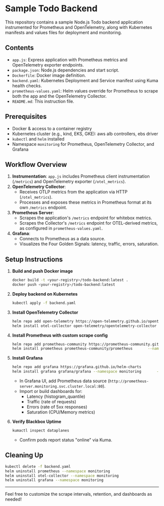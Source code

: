# Sample Todo Backend

This repository contains a sample Node.js Todo backend application instrumented for Prometheus and OpenTelemetry, along with Kubernetes manifests and values files for deployment and monitoring.

## Contents

- `app.js`: Express application with Prometheus metrics and OpenTelemetry exporter endpoints.
- `package.json`: Node.js dependencies and start script.
- `Dockerfile`: Docker image definition.
- `backend.yaml`: Kubernetes Deployment and Service manifest using Kuma health checks.
- `prometheus-values.yaml`: Helm values override for Prometheus to scrape both the app and the OpenTelemetry Collector.
- `README.md`: This instruction file.

## Prerequisites

- Docker & access to a container registry
- Kubernetes cluster (e.g., kind, EKS, GKE): aws alb controllers, ebs driver
- `kubectl` and `helm` installed
- Namespace `monitoring` for Prometheus, OpenTelemetry Collector, and Grafana

## Workflow Overview

1. **Instrumentation**: `app.js` includes Prometheus client instrumentation (`/metrics`) and OpenTelemetry exporter (`/otel_metrics`).
2. **OpenTelemetry Collector**:
   - Receives OTLP metrics from the application via HTTP (`/otel_metrics`).
   - Processes and exposes these metrics in Prometheus format at its own `/metrics` endpoint.
3. **Prometheus Server**:
   - Scrapes the application's `/metrics` endpoint for whitebox metrics.
   - Scrapes the Collector's `/metrics` endpoint for OTEL-derived metrics, as configured in `prometheus-values.yaml`.
4. **Grafana**:
   - Connects to Prometheus as a data source.
   - Visualizes the Four Golden Signals: latency, traffic, errors, saturation.


## Setup Instructions

1. **Build and push Docker image**  
    ```bash
    docker build -t <your-registry>/todo-backend:latest .
    docker push <your-registry>/todo-backend:latest
    ```

2. **Deploy backend on Kubernetes**  
    ```bash
    kubectl apply -f backend.yaml
    ```

3. **Install OpenTelemetry Collector**  
    ```bash
    helm repo add open-telemetry https://open-telemetry.github.io/opentelemetry-helm-charts
    helm install otel-collector open-telemetry/opentelemetry-collector       --namespace monitoring       --set service.pipelines.metrics.receivers.otlp.protocols.http.endpoint="0.0.0.0:4318"       --set service.pipelines.metrics.exporters.prometheus.endpoint="/metrics"
    ```

4. **Install Prometheus with custom scrape config**  
    ```bash
    helm repo add prometheus-community https://prometheus-community.github.io/helm-charts
    helm install prometheus prometheus-community/prometheus       --namespace monitoring       -f prometheus-values.yaml
    ```

5. **Install Grafana**  
    ```bash
    helm repo add grafana https://grafana.github.io/helm-charts
    helm install grafana grafana/grafana --namespace monitoring       --set adminPassword='StrongPass123'
    ```
    - In Grafana UI, add Prometheus data source (`http://prometheus-server.monitoring.svc.cluster.local:80`).
    - Import or build dashboards for:
      - Latency (histogram_quantile)
      - Traffic (rate of requests)
      - Errors (rate of 5xx responses)
      - Saturation (CPU/Memory metrics)

6. **Verify Blackbox Uptime**  
    ```bash
    kumactl inspect dataplanes
    ```
    - Confirm pods report status "online" via Kuma.

## Cleaning Up

```bash
kubectl delete -f backend.yaml
helm uninstall prometheus --namespace monitoring
helm uninstall otel-collector --namespace monitoring
helm uninstall grafana --namespace monitoring
```

---
Feel free to customize the scrape intervals, retention, and dashboards as needed!
